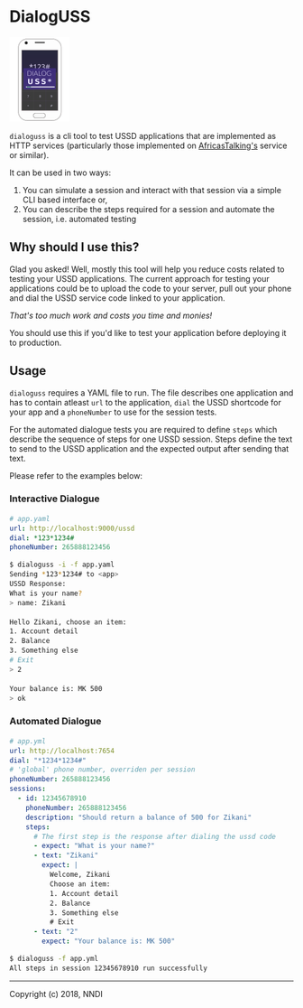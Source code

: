 DialogUSS
=========

![logo](./logo-small.png)

`dialoguss` is a cli tool to test USSD applications that are implemented
as HTTP services (particularly those implemented on [AfricasTalking's](https://africastalking.com/) 
service or similar).

It can be used in two ways:
1. You can simulate a session and interact with that session via a simple CLI based interface or,
2. You can describe the steps required for a session and automate the session, i.e. automated testing

## Why should I use this?

Glad you asked! Well, mostly this tool will help you reduce costs 
related to testing your USSD applications.
The current approach for testing your applications could be to upload 
the code to your server, pull out your phone and dial the USSD service 
code linked to your application. 

_That's too much work and costs you time and monies!_

You should use this if you'd like to test your application before deploying 
it to production.

## Usage

`dialoguss` requires a YAML file to run. The file describes one application
and has to contain atleast `url` to the application, `dial` the USSD shortcode for your
app and a `phoneNumber` to use for the session tests.

For the automated dialogue tests you are required to define `steps` which
describe the sequence of steps for one USSD session. Steps define the text
to send to the USSD application and the expected output after sending that 
text.

Please refer to the examples below:

### Interactive Dialogue

```yaml
# app.yaml
url: http://localhost:9000/ussd
dial: *123*1234#
phoneNumber: 265888123456
```

```sh
$ dialoguss -i -f app.yaml
Sending *123*1234# to <app>
USSD Response:
What is your name?
> name: Zikani

Hello Zikani, choose an item:
1. Account detail
2. Balance
3. Something else
# Exit
> 2

Your balance is: MK 500
> ok
```

### Automated Dialogue

```yaml
# app.yml
url: http://localhost:7654
dial: "*1234*1234#"
# 'global' phone number, overriden per session
phoneNumber: 265888123456
sessions:
  - id: 12345678910
    phoneNumber: 265888123456
    description: "Should return a balance of 500 for Zikani"
    steps:
      # The first step is the response after dialing the ussd code
      - expect: "What is your name?"
      - text: "Zikani"
        expect: |
          Welcome, Zikani
          Choose an item:
          1. Account detail
          2. Balance
          3. Something else
          # Exit
      - text: "2" 
        expect: "Your balance is: MK 500"
```

```sh
$ dialoguss -f app.yml
All steps in session 12345678910 run successfully
```

---

Copyright (c) 2018, NNDI